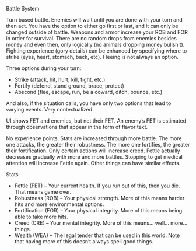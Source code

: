 Battle System

Turn based battle. Enemies will wait until you are done with your turn and then act. You have the option to either go first or last, and it can only be changed outside of battle. Weapons and armor increase your ROB and FOR in order for survival. There are no random drops from enemies besides money and even then, only logically (no animals dropping money bullshit). Fighting experience (gory details) can be enhanced by specifying where to strike (eyes, heart, stomach, back, etc). Fleeing is not always an option. 

Three options during your turn:
- Strike (attack, hit, hurt, kill, fight, etc.)
- Fortify (defend, stand ground, brace, protect)
- Abscond (flee, escape, run, be a coward, ditch, bounce, etc.)

And also, if the situation calls, you have only two options that lead to varying events. Very contextualized.

UI shows FET and enemies, but not their FET. An enemy’s FET is estimated through observations that appear in the form of flavor text. 

No experience points. Stats are increased through more battle. The more one attacks, the greater their robustness. The more one fortifies, the greater their fortification. Only certain actions will increase creed. Fettle actually decreases gradually with more and more battles. Stopping to get medical attention will increase Fettle again. Other things can have similar effects.

Stats:
- Fettle (FET) – Your current health. If you run out of this, then you die. That means game over.
- Robustness (ROB) – Your physical strength. More of this means harder hits and more environmental options. 
- Fortification (FOR) – Your physical integrity. More of this means being able to take more hits. 
- Creed (CRE) – Your mental integrity. More of this means… well… more… things. <br>
- Wealth (WEA) – The legal tender that can be used in this world. Note that having more of this doesn’t always spell good things.

